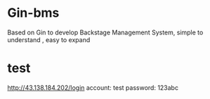# Gin-bms
Based on Gin to develop Backstage Management System, simple to understand , easy to expand

# test
http://43.138.184.202/login
account: test
password: 123abc
